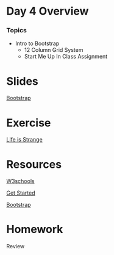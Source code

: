 # Day 4 Overview


### Topics
   
- Intro to Bootstrap
  - 12 Column Grid System
  - Start Me Up In Class Assignment

# Slides
[Bootstrap](https://docs.google.com/presentation/d/1STO9140Y4r9Sv8NPc4pxt1QSUjTRDEf2yeI2NqReLNQ/edit?usp=sharing)

# Exercise
[Life is Strange](https://docs.google.com/presentation/d/1F1aHwgVWd4eZ3j3HuSqlntrzcVEFIKuLS97jFum6HuY/edit?usp=sharing)
# Resources

[W3schools](https://www.w3schools.com/bootstrap/default.asp)

[Get Started](https://www.w3schools.com/bootstrap/bootstrap_get_started.asp)

[Bootstrap](http://getbootstrap.com/getting-started/)

# Homework

Review
